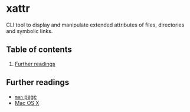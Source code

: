 # xattr

CLI tool to display and manipulate extended attributes of files, directories and symbolic links.

## Table of contents <!-- omit in toc -->

1. [Further readings](#further-readings)

## Further readings

- [`man` page][man page]
- [Mac OS X]

<!--
  References
  -->

<!-- Knowledge base -->
[mac os x]: README.md

<!-- Others -->
[man page]: https://ss64.com/osx/xattr.html
